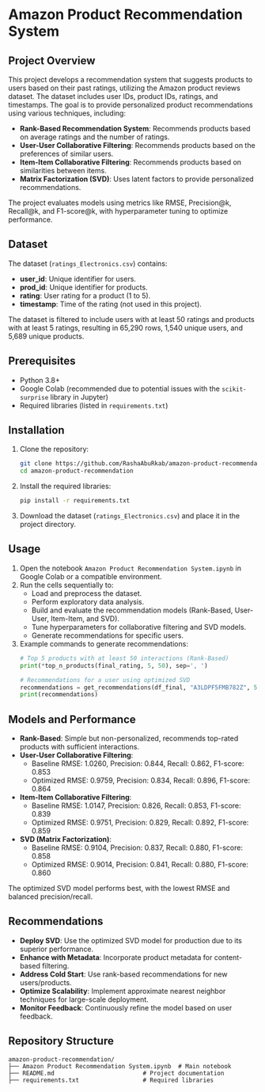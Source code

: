 # Amazon Product Recommendation System

## Project Overview
This project develops a recommendation system that suggests products to users based on their past ratings, utilizing the Amazon product reviews dataset. The dataset includes user IDs, product IDs, ratings, and timestamps. The goal is to provide personalized product recommendations using various techniques, including:

- **Rank-Based Recommendation System**: Recommends products based on average ratings and the number of ratings.
- **User-User Collaborative Filtering**: Recommends products based on the preferences of similar users.
- **Item-Item Collaborative Filtering**: Recommends products based on similarities between items.
- **Matrix Factorization (SVD)**: Uses latent factors to provide personalized recommendations.

The project evaluates models using metrics like RMSE, Precision@k, Recall@k, and F1-score@k, with hyperparameter tuning to optimize performance.

## Dataset
The dataset (`ratings_Electronics.csv`) contains:
- **user_id**: Unique identifier for users.
- **prod_id**: Unique identifier for products.
- **rating**: User rating for a product (1 to 5).
- **timestamp**: Time of the rating (not used in this project).

The dataset is filtered to include users with at least 50 ratings and products with at least 5 ratings, resulting in 65,290 rows, 1,540 unique users, and 5,689 unique products.

## Prerequisites
- Python 3.8+
- Google Colab (recommended due to potential issues with the `scikit-surprise` library in Jupyter)
- Required libraries (listed in `requirements.txt`)

## Installation
1. Clone the repository:
   ```bash
   git clone https://github.com/RashaAbuRkab/amazon-product-recommendation.git
   cd amazon-product-recommendation
   ```
2. Install the required libraries:
   ```bash
   pip install -r requirements.txt
   ```
3. Download the dataset (`ratings_Electronics.csv`) and place it in the project directory.

## Usage
1. Open the notebook `Amazon Product Recommendation System.ipynb` in Google Colab or a compatible environment.
2. Run the cells sequentially to:
   - Load and preprocess the dataset.
   - Perform exploratory data analysis.
   - Build and evaluate the recommendation models (Rank-Based, User-User, Item-Item, and SVD).
   - Tune hyperparameters for collaborative filtering and SVD models.
   - Generate recommendations for specific users.
3. Example commands to generate recommendations:
   ```python
   # Top 5 products with at least 50 interactions (Rank-Based)
   print(*top_n_products(final_rating, 5, 50), sep=', ')

   # Recommendations for a user using optimized SVD
   recommendations = get_recommendations(df_final, "A3LDPF5FMB782Z", 5, svd_algo_optimized)
   print(recommendations)
   ```

## Models and Performance
- **Rank-Based**: Simple but non-personalized, recommends top-rated products with sufficient interactions.
- **User-User Collaborative Filtering**:
  - Baseline RMSE: 1.0260, Precision: 0.844, Recall: 0.862, F1-score: 0.853
  - Optimized RMSE: 0.9759, Precision: 0.834, Recall: 0.896, F1-score: 0.864
- **Item-Item Collaborative Filtering**:
  - Baseline RMSE: 1.0147, Precision: 0.826, Recall: 0.853, F1-score: 0.839
  - Optimized RMSE: 0.9751, Precision: 0.829, Recall: 0.892, F1-score: 0.859
- **SVD (Matrix Factorization)**:
  - Baseline RMSE: 0.9104, Precision: 0.837, Recall: 0.880, F1-score: 0.858
  - Optimized RMSE: 0.9014, Precision: 0.841, Recall: 0.880, F1-score: 0.860

The optimized SVD model performs best, with the lowest RMSE and balanced precision/recall.

## Recommendations
- **Deploy SVD**: Use the optimized SVD model for production due to its superior performance.
- **Enhance with Metadata**: Incorporate product metadata for content-based filtering.
- **Address Cold Start**: Use rank-based recommendations for new users/products.
- **Optimize Scalability**: Implement approximate nearest neighbor techniques for large-scale deployment.
- **Monitor Feedback**: Continuously refine the model based on user feedback.

## Repository Structure
```
amazon-product-recommendation/
├── Amazon Product Recommendation System.ipynb  # Main notebook
├── README.md                         # Project documentation
├── requirements.txt                  # Required libraries
```
